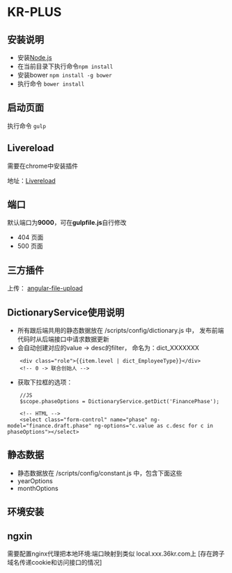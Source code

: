 # KR-PLUS

## 安装说明

* 安装[Node.js ](http://nodejs.org/)
* 在当前目录下执行命令` npm install `
* 安装bower	`npm install -g bower`
* 执行命令 `bower install`

## 启动页面

执行命令 `gulp`

## Livereload

需要在chrome中安装插件

地址：[Livereload](https://chrome.google.com/webstore/detail/livereload/jnihajbhpnppcggbcgedagnkighmdlei
)

## 端口

默认端口为**9000**，可在**gulpfile.js**自行修改

- 404 页面
- 500 页面


## 三方插件
上传： [angular-file-upload](https://github.com/danialfarid/angular-file-upload)

## DictionaryService使用说明

* 所有跟后端共用的静态数据放在 /scripts/config/dictionary.js 中， 发布前端代码时从后端接口中请求数据更新
* 会自动创建对应的value -> desc的filter， 命名为：dict_XXXXXXX

```
	<div class="role">{{item.level | dict_EmployeeType}}</div>
	<!-- 0 -> 联合创始人 -->
```

* 获取下拉框的选项：

```
	//JS
	$scope.phaseOptions = DictionaryService.getDict('FinancePhase');
```
```
	<!-- HTML -->
	<select class="form-control" name="phase" ng-model="finance.draft.phase" ng-options="c.value as c.desc for c in phaseOptions"></select>
```


## 静态数据

* 静态数据放在 /scripts/config/constant.js 中，包含下面这些
* yearOptions
* monthOptions


## 环境安装


## ngxin

需要配置nginx代理把本地环境:端口映射到类似 local.xxx.36kr.com上 [存在跨子域名传递cookie和访问接口的情况]

##


